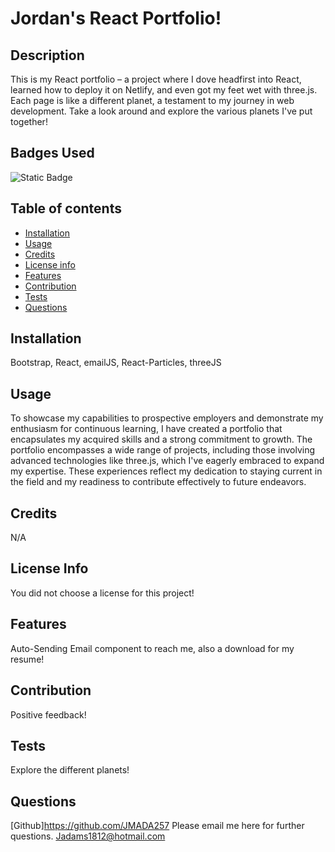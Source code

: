 # Jordan's React Portfolio!

## Description

This is my React portfolio – a project where I dove headfirst into React, learned how to deploy it on Netlify, and even got my feet wet with three.js. Each page is like a different planet, a testament to my journey in web development. Take a look around and explore the various planets I've put together!

## Badges Used

![Static Badge](https://img.shields.io/badge/No_License_Chosen-red)

## Table of contents

- [Installation](#installation)
- [Usage](#usage)
- [Credits](#credits)
- [License info](#license-info)
- [Features](#features)
- [Contribution](#contribution)
- [Tests](#tests)
- [Questions](#questions)

## Installation

Bootstrap, React, emailJS, React-Particles, threeJS

## Usage

To showcase my capabilities to prospective employers and demonstrate my enthusiasm for continuous learning, I have created a portfolio that encapsulates my acquired skills and a strong commitment to growth. The portfolio encompasses a wide range of projects, including those involving advanced technologies like three.js, which I've eagerly embraced to expand my expertise. These experiences reflect my dedication to staying current in the field and my readiness to contribute effectively to future endeavors.

## Credits

N/A

## License Info

You did not choose a license for this project!

## Features

Auto-Sending Email component to reach me, also a download for my resume!

## Contribution

Positive feedback!

## Tests

Explore the different planets!

## Questions

[Github]https://github.com/JMADA257
Please email me here for further questions. Jadams1812@hotmail.com
